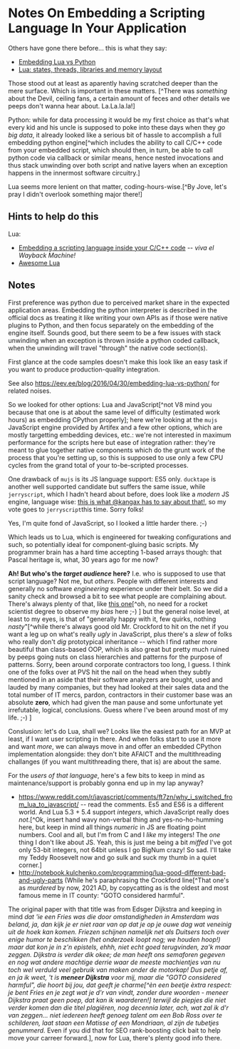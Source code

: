 
# Notes On Embedding a Scripting Language In Your Application

Others have gone there before... this is what they say:

- [Embedding Lua vs Python](https://eev.ee/blog/2016/04/30/embedding-lua-vs-python/)
- [Lua: states, threads, libraries and memory layout](http://www.thijsschreijer.nl/blog/?p=693)

Those stood out at least as aparently having scratched deeper than the mere surface. Which is important in these matters. [^There was *something* about the Devil, ceiling fans, a certain amount of feces and other details we peeps don't wanna hear about. La.La.la.la!]

Python: while for data processing it would be my first choice as that's what every kid and his uncle is supposed to poke into these days when they *go big data*, it already looked like a serious bit of hassle to accomplish a full embedding python engine[^which includes the ability to call C/C++ code from your embedded script, which should then, in turn, be able to call python code via callback or similar means, hence nested invocations and thus stack unwinding over both script and native layers when an exception happens in the innermost software circuitry.]

Lua seems more lenient on that matter, coding-hours-wise.[^By Jove, let's pray I didn't overlook something major there!]

## Hints to help do this

Lua:

- [Embedding a scripting language inside your C/C++ code](http://web.archive.org/web/20201027092132/https://debian-administration.org/article/264/Embedding_a_scripting_language_inside_your_C/C_code)  -- *viva el Wayback Machine!* 
- [Awesome Lua](https://github.com/LewisJEllis/awesome-lua)



## Notes

First preference was python due to perceived market share in the expected application areas. Embedding the python interpreter is described in the official docs as treating it like writing your own APIs as if those were native plugins to Python, and then focus separately on the embedding of the engine itself. Sounds good, but there seem to be a few issues with stack unwinding when an exception is thrown inside a python coded callback, when the unwinding will travel "through" the native code section(s).

First glance at the code samples doesn't make this look like an easy task if you want to produce production-quality integration.

See also https://eev.ee/blog/2016/04/30/embedding-lua-vs-python/ for related noises.

So we looked for other options: Lua and JavaScript[^not V8 mind you because that one is at about the same level of difficulty (estimated work hours) as embedding CPython properly]; here we're looking at the `mujs` JavaScript engine provided by Artifex and a few other options, which are mostly targetting embedding devices, etc.: we're not interested in maximum performance for the scripts here but ease of integration rather: they're meant to glue together native components which do the grunt work of the process that you're setting up, so this is supposed to use only a few CPU cycles from the grand total of your to-be-scripted processes.

One drawback of `mujs` is its JS language support: ES5 only. `ducktape` is another well supported candidate but suffers the same issue, while `jerryscript`, which I hadn't heard about before, does look like a *modern* JS engine, language wise: [this is what @kangax has to say about that!](https://github.com/LewisJEllis/awesome-lua), so my vote goes to `jerryscript`this time. Sorry folks!

Yes, I'm quite fond of JavaScript, so I looked a little harder there. ;-)

Which leads us to Lua, which is engineered for tweaking configurations and such, so potentially ideal for component-gluing basic scripts. My programmer brain has a hard time accepting 1-based arrays though: that Pascal heritage is, what, 30 years ago for me now? 

**Ah! But who's the *target audience* here?** I.e. who is supposed to use that script language? Not me, but *others*. People with different interests and generally no software *engineering* experience under their belt. So we did a sanity check and browsed a bit to see what people are complaining about. There's always plenty of that, like [this one](https://www.reddit.com/r/javascript/comments/ft7zn/why_i_switched_from_lua_to_javascript/)[^oh, no need for a rocket scientist degree to observe my *bias* here ;-) ] but the general noise level, at least to my eyes, is that of "generally happy with it, few quirks, nothing *nasty*"[^while there's always good old Mr. Crockford to hit on the net if you want a leg up on what's really *ugly* in JavaScript, plus there's a *slew* of folks who really don't *dig* prototypical inheritance -- which I find rather more beautiful than class-based OOP, which is also great but pretty much ruined by peeps going nuts on class hierarchies and patterns for the purpose of patterns.</rant> Sorry, been around corporate contractors too long, I guess. I think one of the folks over at PVS hit the nail on the head when they subtly mentioned in an aside that their software analyzers are bought, used and lauded by many companies, but they had looked at their sales data and the total number of IT mercs, pardon, contractors in their customer base was an absolute **zero**, which had given the man pause and some unfortunate yet irrefutable, logical, conclusions. Guess where I've been around most of my life. ;-) ]

Conslusion: let's do Lua, shall we? Looks like the easiest path for an MVP at least, if I want user scripting in there. And when folks start to use it more and want *more*, we can always move in and offer an embedded CPython implementation alongside: they don't bite AFAICT and the multithreading challanges (if you want multithreading there, that is) are about the same.

For the *users of that language*, here's a few bits to keep in mind as maintenance/support is probably gonna end up in my lap anyway?

- https://www.reddit.com/r/javascript/comments/ft7zn/why_i_switched_from_lua_to_javascript/  -- read the comments. Es5 and ES6 is a different world. And Lua 5.3 + 5.4 support *integers*, which JavaScript really does *not*.[^Ok, insert hand wavy non-verbal thing and yes-no-ho-humming here, but keep in mind all things *numeric* in JS are floating point numbers. Cool and all, but I'm from C and I *like* my integers! The *one* thing I don't like about JS. Yeah, this is just me being a bit *miffed* I've got only 53-bit integers, not 64bit unless I go BigNum crazy! So sad. I'll take my Teddy Roosevelt now and go sulk and suck my thumb in a quiet corner.]
- http://notebook.kulchenko.com/programming/lua-good-different-bad-and-ugly-parts (While he's paraphrasing the Crockford line[^That one's as *murdered* by now, 2021 AD, by copycatting as is the oldest and most famous meme in IT county: "GOTO considered harmful". 

The original paper with that title was from Edsger Dijkstra and keeping in mind *<span language="nl">dat 'ie een Fries was die door omstandigheden in Amsterdam was beland, ja, dan kijk je er niet raar van op dat je op je ouwe dag wat veneinig uit de hoek kan komen. Friezen schijnen namelijk net als Duitsers toch over enige humor te beschikken (het onderzoek loopt nog; we houden hoop!) maar dat kon je in z'n epistels, ehhh, niet echt goed terugvinden, za'k maar zeggen. Dijkstra is verder dik okee; de man heeft ons semaforen gegeven en nog wat andere machtige derrie waar de meeste machientjes van nu toch wel verduld veel gebruik van maken onder de motorkap! Dus petje af, en ja ik weet, 't is **meneer Dijkstra** voor mij, maar die "GOTO considered harmful", die hoort bij jou, dat geeft je charme[^èn een beetje èxtra respect: je bent Fries en je zegt wat je d'r van vindt, zonder dure woorden - meneer Dijkstra praat geen poep, dat kan ik waarderen!] terwijl de piepjes die niet verder komen dan die titel plagiëren, nog *decennia* later, ach, wat zal ik d'r van zeggen... niet iedereen heeft genoeg talent om een Bob Ross over te schilderen, laat staan een Matisse of een Mondriaan, al zijn de tubetjes genummerd.</span>* Even if you did that for SEO rank-boosting click bait to help move your carreer forward.], now for Lua, there's plenty good info there.


